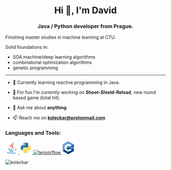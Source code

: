<h1 align="center">Hi 👋, I'm David</h1>
<h3 align="center">Java / Python developer from Prague.</h3>

Finishing master studies in machine learning at CTU. 

Solid foundations in:  
- SOA machine/deep learning algorithms
- combinatorial optimization algorithms
- genetic programming 
 ____________________________________________________________________________
 
- 🌱 Currently learning reactive programming in Java.

-  🔭 For fun I'm currently working on **Shoot-Shield-Reload**, new round based game (total hit).

-  💬 Ask me about **anything**.

- 📫 Reach me on **koleckar@protonmail.com**


<h3 align="left">Languages and Tools:</h3>
<p align="left"> 
<a href="https://www.java.com" target="_blank" rel="noreferrer"> <img src="https://raw.githubusercontent.com/devicons/devicon/master/icons/java/java-original.svg" alt="java" width="40" height="40"/> </a>   <a href="https://www.python.org" target="_blank" rel="noreferrer"> <img src="https://raw.githubusercontent.com/devicons/devicon/master/icons/python/python-original.svg" alt="python" width="40" height="40"/> </a> <a href="https://www.tensorflow.org" target="_blank" rel="noreferrer"> <img src="https://www.vectorlogo.zone/logos/tensorflow/tensorflow-icon.svg" alt="tensorflow" width="40" height="40"/> </a>
<a href="https://www.w3schools.com/cpp/" target="_blank" rel="noreferrer"> 
<img src="https://raw.githubusercontent.com/devicons/devicon/master/icons/cplusplus/cplusplus-original.svg" alt="cplusplus" width="40" height="40"/> </a> 
</p>

<p><img align="left" src="https://github-readme-stats.vercel.app/api/top-langs?username=koleckar&show_icons=true&locale=en&layout=compact" alt="koleckar" /></p>
